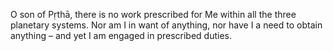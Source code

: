 O son of Pṛthā, there is no work prescribed for Me within all the three planetary systems. Nor am I in want of anything, nor have I a need to obtain anything – and yet I am engaged in prescribed duties.
